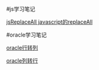 #js学习笔记

[jsReplaceAll javascript的replaceAll](https://github.com/hbyuan/study/tree/master/js/replaceAll)


#oracle学习笔记

[oracle行转列](https://github.com/hbyuan/study/tree/master/oracle/pivot)

[oracle列转行](https://github.com/hbyuan/study/tree/master/oracle/unpivot)